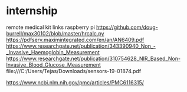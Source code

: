 # internship
remote medical kit 
links 
raspberry pi
https://github.com/doug-burrell/max30102/blob/master/hrcalc.py
https://pdfserv.maximintegrated.com/en/an/AN6409.pdf
https://www.researchgate.net/publication/343390940_Non_-_Invasive_Haemoglobin_Measurement
https://www.researchgate.net/publication/310754628_NIR_Based_Non-Invasive_Blood_Glucose_Measurement
file:///C:/Users/Tejas/Downloads/sensors-19-01874.pdf


https://www.ncbi.nlm.nih.gov/pmc/articles/PMC6116315/
